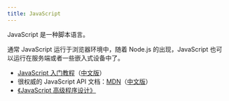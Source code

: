 ```yaml
---
title: JavaScript
---
```


JavaScript 是一种脚本语言。

通常 JavaScript 运行于浏览器环境中，随着 Node.js 的出现，JavaScript 也可以运行在服务端或者一些嵌入式设备中了。

- [JavaScript 入门教程](http://www.w3schools.com/js/)（[中文版](http://www.w3school.com.cn/js/index.asp)）
- 很权威的 JavaScript API 文档：[MDN](https://developer.mozilla.org/en-US/docs/Web/JavaScript)（[中文版](https://developer.mozilla.org/zh-CN/docs/Web/JavaScript)）
- [《JavaScript 高级程序设计》](https://book.douban.com/subject/10546125/)
